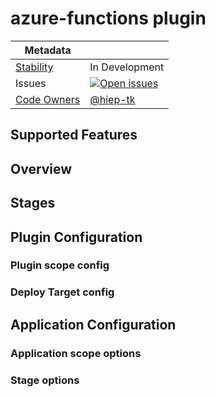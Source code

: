 # azure-functions plugin

| Metadata        |           |
| ------------- |-----------|
|[Stability](/README.md#stability-levels)     | In Development   |
| Issues        | [![Open issues](https://img.shields.io/github/issues-search/pipe-cd/community-plugins?query=is%3Aissue%20is%3Aopen%20label%3Aplugin%2Fazure-functions%20&label=open&color=orange)](https://github.com/pipe-cd/community-plugins/issues?q=is%3Aopen+is%3Aissue+label%3Aplugin%2Fazure-functions) |
| [Code Owners](/CONTRIBUTING.md#becoming-a-code-owner)   |  [@hiep-tk](https://github.com/@hiep-tk)  |

## Supported Features
<!-- 
- QuickSync
- PipelineSync
- Prune
- LiveState View
- DriftDetection
- PlanPreview
-->

<!-- You can add additional rows like 'PipelineSync by Istio', 'Analysis by <some-o11y-provider>', etc. -->

<!-- For a stages plugin, only PipelineSync would be supported in most cases. -->

## Overview

<!-- e.g. This is a plugin for deploying xxx. -->

## Stages

<!-- ### XXX stage -->
<!-- e.g. This stage shows a message on UI. -->

<!-- ### YYY stage -->

## Plugin Configuration

### Plugin scope config

<!-- 
Plugin scope config means 'HERE':

```yaml
kind: Piped
spec:
    plugins:
      - name: xxx
        port: 7002
        url: https://...
        config: # <-------- HERE
            aaa: ...
            bbb: ...
        deployTargets: 
          - name: cluster1
            ...
``` 

| Field | Type | Description | Required | Default |
|-|-|-|-|-|
| aaa | string | ... | Yes |  |
| bbb | map[string]string | ... | No |  |

-->

### Deploy Target config

<!-- 
Deploy Target config means 'HERE':

```yaml
kind: Piped
spec:
    plugins:
      - name: xxx
        port: 7002
        config:
            ...
        deployTargets: 
          - name: cluster1
            config:  # <-------- HERE
                ppp: ...
                qqq: ...
          - name: cluster2
            config: ...
``` 

| Field | Type | Description | Required | Default |
|-|-|-|-|-|
| ppp | string | ... | Yes | |
| qqq | map[string]string | ... | No | |

-->


## Application Configuration

### Application scope options
<!-- 
'Application scope options' means 'HERE':

```yaml
kind: Application
spec: 
    plugins: 
        xxx: 
          - name: xxx
            with: # <-------- HERE
                name:  ...
                labels: ...
                some: ...
```
-->

### Stage options
<!-- 

'Stage options' means 'HERE': 
```yaml
kind: Application
spec: 
    pipeline: 
        stages: 
          - name: xxx
            with: # <-------- HERE
                name:  ...
                labels: ...
                some: ...
```

#### XXX stage

| Field | Type | Description | Required | Default |
|-|-|-|-|-|
| name | string | The name to be shown in the stage. | Yes |
| labels | map[string]string | ... | No | | 
| some | [yourtype](#yourtype) | ... | No | |

##### yourtype

| Field | Type | Description | Required | Default |
|-|-|-|-|-|
| aaa | bool | ... | No | false |
| bbb | int | ... | No | 0 | 

#### YYY stage

| Field | Type | Description | Required | Default |
|-|-|-|-|-|
| messages | []string | The messages to be shown in the stage. | No | [""] |

-->

<!-- You can add additional sections if needed. -->